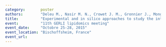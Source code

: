 ```yaml
---
category:       poster
authors:        "Deleu M., Nasir M. N., Crowet J. M., Gronnier J., Mongrand S., Lins L."
title:          "Experimental and in silico approaches to study the interaction of Remorin with plant plasma membrane"
event:          "11th GERLI lipidomics meeting"
event_date:     "Octobre 25-28, 2015"
event_location: "Bischoffsheim, France"
event_url:
---
```

